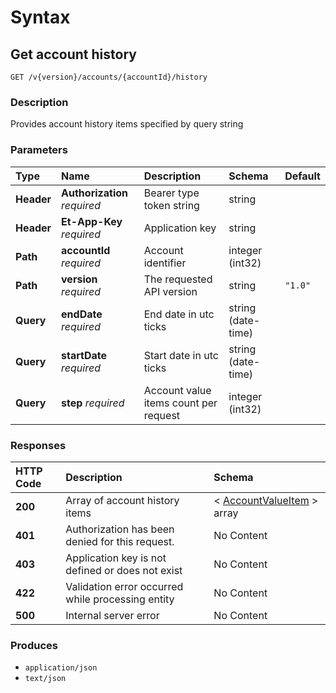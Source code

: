 # Syntax

## Get account history

```text
GET /v{version}/accounts/{accountId}/history
```

### Description

Provides account history items specified by query string

### Parameters

| Type | Name | Description | Schema | Default |
| :--- | :--- | :--- | :--- | :--- |
| **Header** | **Authorization**   _required_ | Bearer type token string | string |  |
| **Header** | **Et-App-Key**   _required_ | Application key | string |  |
| **Path** | **accountId**   _required_ | Account identifier | integer \(int32\) |  |
| **Path** | **version**   _required_ | The requested API version | string | `"1.0"` |
| **Query** | **endDate**   _required_ | End date in utc ticks | string \(date-time\) |  |
| **Query** | **startDate**   _required_ | Start date in utc ticks | string \(date-time\) |  |
| **Query** | **step**   _required_ | Account value items count per request | integer \(int32\) |  |

### Responses

| HTTP Code | Description | Schema |
| :--- | :--- | :--- |
| **200** | Array of account history items | &lt; [AccountValueItem](../../../trading-api/definitions.md#accountvalueitem) &gt; array |
| **401** | Authorization has been denied for this request. | No Content |
| **403** | Application key is not defined or does not exist | No Content |
| **422** | Validation error occurred while processing entity | No Content |
| **500** | Internal server error | No Content |

### Produces

* `application/json`
* `text/json`


